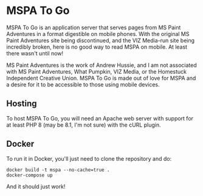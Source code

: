 # MSPA To Go

MSPA To Go is an application server that serves pages from MS Paint Adventures in a format
digestible on mobile phones. With the original MS Paint Adventures site being discontinued,
and the VIZ Media-run site being incredibly broken, here is no good way to read MSPA on mobile.
At least there wasn't until now!

MS Paint Adventures is the work of Andrew Hussie, and I am not associated with MS Paint Adventures,
What Pumpkin, VIZ Media, or the Homestuck Independent Creative Union. MSPA To Go is made out of love
for MSPA and a desire for it to be accessible to those using mobile devices.

## Hosting
To host MSPA To Go, you will need an Apache web server with support for at least PHP 8 (may be 8.1, I'm
not sure) with the cURL plugin.

## Docker
To run it in Docker, you'll just need to clone the repository and do:

```
docker build -t mspa --no-cache=true .
docker-compose up
```

And it should just work!
